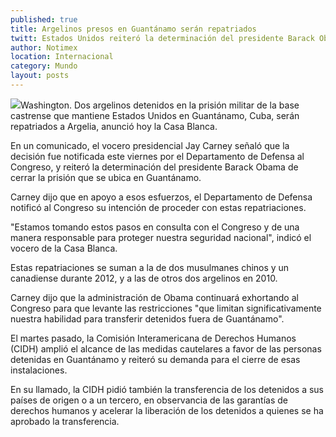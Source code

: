 ```yaml
---
published: true
title: Argelinos presos en Guantánamo serán repatriados
twitt: Estados Unidos reiteró la determinación del presidente Barack Obama de cerrar la prisión que se ubica en Cuba.
author: Notimex
location: Internacional
category: Mundo
layout: posts
---
```


![](http://i.imgur.com/IyAgFmjm.jpg)Washington. Dos argelinos detenidos en la prisión militar de la base castrense que mantiene Estados Unidos en Guantánamo, Cuba, serán repatriados a Argelia, anunció hoy la Casa Blanca.

En un comunicado, el vocero presidencial Jay Carney señaló que la decisión fue notificada este viernes por el Departamento de Defensa al Congreso, y reiteró la determinación del presidente Barack Obama de cerrar la prisión que se ubica en Guantánamo.

Carney dijo que en apoyo a esos esfuerzos, el Departamento de Defensa notificó al Congreso su intención de proceder con estas repatriaciones.

"Estamos tomando estos pasos en consulta con el Congreso y de una manera responsable para proteger nuestra seguridad nacional", indicó el vocero de la Casa Blanca.

Estas repatriaciones se suman a la de dos musulmanes chinos y un canadiense durante 2012, y a las de otros dos argelinos en 2010.

Carney dijo que la administración de Obama continuará exhortando al Congreso para que levante las restricciones "que limitan significativamente nuestra habilidad para transferir detenidos fuera de Guantánamo".

El martes pasado, la Comisión Interamericana de Derechos Humanos (CIDH) amplió el alcance de las medidas cautelares a favor de las personas detenidas en Guantánamo y reiteró su demanda para el cierre de esas instalaciones.

En su llamado, la CIDH pidió también la transferencia de los detenidos a sus países de origen o a un tercero, en observancia de las garantías de derechos humanos y acelerar la liberación de los detenidos a quienes se ha aprobado la transferencia.
